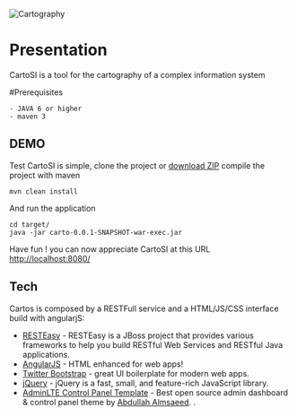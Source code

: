 
![](https://github.com/TheMalloum/cartosi/blob/master/src/main/webapp/cartosi/img/logo.png "Cartography" )



# Presentation
CartoSI is a tool for the cartography of a complex information system 

#Prerequisites

	- JAVA 6 or higher
	- maven 3


## DEMO
Test CartoSI is simple, clone the project or [download ZIP]
compile the project with maven

    mvn clean install
  

And run the application 

    cd target/
    java -jar carto-0.0.1-SNAPSHOT-war-exec.jar


Have fun ! you can now appreciate CartoSI at this URL [http://localhost:8080/]
 
 
 
 
## Tech

Cartos is composed by a RESTFull service and a HTML/JS/CSS interface build with angularjS:

* [RESTEasy] - RESTEasy is a JBoss project that provides various frameworks to help you build RESTful Web Services and RESTful Java applications.
* [AngularJS] - HTML enhanced for web apps!
* [Twitter Bootstrap] - great UI boilerplate for modern web apps.
* [jQuery] - jQuery is a fast, small, and feature-rich JavaScript library.
* [AdminLTE Control Panel Template] - Best open source admin dashboard & control panel theme by [Abdullah Almsaeed].
. 

[download ZIP]: <https://github.com/TheMalloum/cartosi/archive/master.zip>
[Twitter Bootstrap]: <http://twitter.github.com/bootstrap/>
[jQuery]: <http://jquery.com>
[AngularJS]: <http://angularjs.org>
[RESTEasy]: http://resteasy.jboss.org/
[http://localhost:8080/]: http://localhost:8080/
[AdminLTE Control Panel Template]:  https://almsaeedstudio.com/
[Abdullah Almsaeed]: https://almsaeedstudio.com/about

   